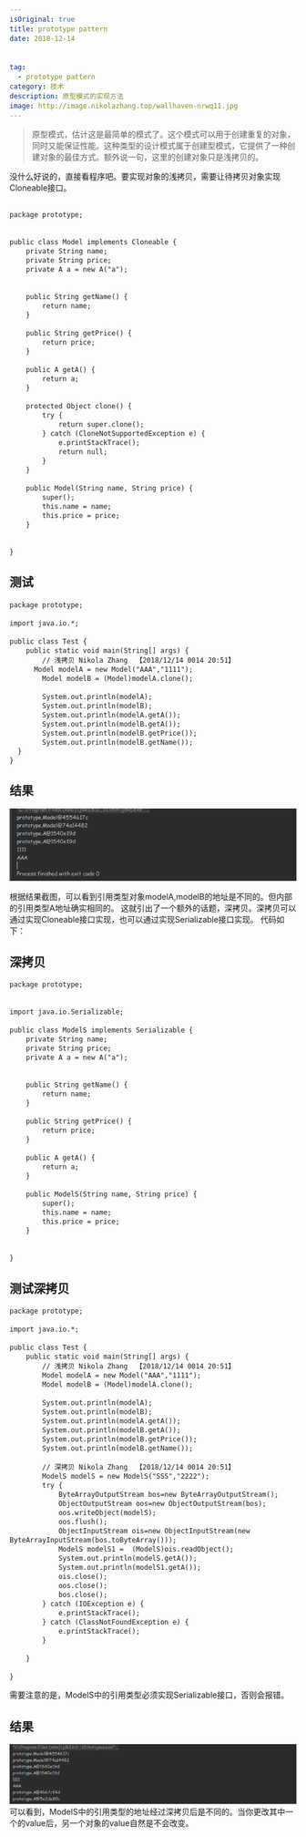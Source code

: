 ```yaml
---
isOriginal: true
title: prototype pattern
date: 2018-12-14


tag:
  - prototype pattern
category: 技术
description: 原型模式的实现方法
image: http://image.nikolazhang.top/wallhaven-nrwq11.jpg
---
```


> 原型模式，估计这是最简单的模式了。这个模式可以用于创建重复的对象，同时又能保证性能。这种类型的设计模式属于创建型模式，它提供了一种创建对象的最佳方式。额外说一句，这里的创建对象只是浅拷贝的。

<!--more-->
没什么好说的，直接看程序吧。要实现对象的浅拷贝，需要让待拷贝对象实现Cloneable接口。
##
```
package prototype;


public class Model implements Cloneable {
	private String name;
	private String price;
    private A a = new A("a");


    public String getName() {
        return name;
    }

    public String getPrice() {
        return price;
    }

    public A getA() {
        return a;
    }

    protected Object clone() {
		try {
			return super.clone();
		} catch (CloneNotSupportedException e) {
			e.printStackTrace();
			return null;
		}
	}

	public Model(String name, String price) {
		super();
		this.name = name;
		this.price = price;
	}


}

```

## 测试
```
package prototype;

import java.io.*;

public class Test {
	public static void main(String[] args) {
		// 浅拷贝 Nikola Zhang  【2018/12/14 0014 20:51】
	  Model modelA = new Model("AAA","1111");
		Model modelB = (Model)modelA.clone();

		System.out.println(modelA);
		System.out.println(modelB);
		System.out.println(modelA.getA());
		System.out.println(modelB.getA());
		System.out.println(modelB.getPrice());
		System.out.println(modelB.getName());
  }
}

```

## 结果
![结果](/images/article/181214/prototypeqian.png)

根据结果截图，可以看到引用类型对象modelA,modelB的地址是不同的。但内部的引用类型A地址确实相同的。
这就引出了一个额外的话题，深拷贝。深拷贝可以通过实现Cloneable接口实现，也可以通过实现Serializable接口实现。
代码如下：
## 深拷贝
```
package prototype;


import java.io.Serializable;

public class ModelS implements Serializable {
	private String name;
	private String price;
    private A a = new A("a");


    public String getName() {
        return name;
    }

    public String getPrice() {
        return price;
    }

    public A getA() {
        return a;
    }

	public ModelS(String name, String price) {
		super();
		this.name = name;
		this.price = price;
	}


}

```

## 测试深拷贝
```
package prototype;

import java.io.*;

public class Test {
	public static void main(String[] args) {
		// 浅拷贝 Nikola Zhang  【2018/12/14 0014 20:51】
	    Model modelA = new Model("AAA","1111");
		Model modelB = (Model)modelA.clone();

		System.out.println(modelA);
		System.out.println(modelB);
		System.out.println(modelA.getA());
		System.out.println(modelB.getA());
		System.out.println(modelB.getPrice());
		System.out.println(modelB.getName());

        // 深拷贝 Nikola Zhang  【2018/12/14 0014 20:51】
		ModelS modelS = new ModelS("SSS","2222");
        try {
            ByteArrayOutputStream bos=new ByteArrayOutputStream();
            ObjectOutputStream oos=new ObjectOutputStream(bos);
            oos.writeObject(modelS);
            oos.flush();
            ObjectInputStream ois=new ObjectInputStream(new ByteArrayInputStream(bos.toByteArray()));
            ModelS modelS1 =  (ModelS)ois.readObject();
            System.out.println(modelS.getA());
            System.out.println(modelS1.getA());
            ois.close();
            oos.close();
            bos.close();
        } catch (IOException e) {
            e.printStackTrace();
        } catch (ClassNotFoundException e) {
            e.printStackTrace();
        }

    }

}

```
需要注意的是，ModelS中的引用类型必须实现Serializable接口，否则会报错。

## 结果
![结果](/images/article/181214/prototype.png)
可以看到，ModelS中的引用类型的地址经过深拷贝后是不同的。当你更改其中一个的value后，另一个对象的value自然是不会改变。
